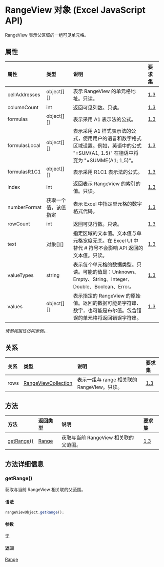 # <a name="rangeview-object-javascript-api-for-excel"></a>RangeView 对象 (Excel JavaScript API)

RangeView 表示父区域的一组可见单元格。

## <a name="properties"></a>属性

| 属性       | 类型    |说明| 要求集|
|:---------------|:--------|:----------|:----|
|cellAddresses|object[][]|表示 RangeView 的单元格地址。只读。|[1.3](../requirement-sets/excel-api-requirement-sets.md)|
|columnCount|int|返回可见列数。只读。|[1.3](../requirement-sets/excel-api-requirement-sets.md)|
|formulas|object[][]|表示采用 A1 表示法的公式。|[1.3](../requirement-sets/excel-api-requirement-sets.md)|
|formulasLocal|object[][]|表示采用 A1 样式表示法的公式，使用用户的语言和数字格式区域设置。例如，英语中的公式 "=SUM(A1, 1.5)" 在德语中将变为 "=SUMME(A1; 1,5)"。|[1.3](../requirement-sets/excel-api-requirement-sets.md)|
|formulasR1C1|object[][]|表示采用 R1C1 表示法的公式。|[1.3](../requirement-sets/excel-api-requirement-sets.md)|
|index|int|返回表示 RangeView 的索引的值。只读。|[1.3](../requirement-sets/excel-api-requirement-sets.md)|
|numberFormat|获取一个值，该值指定|表示 Excel 中指定单元格的数字格式代码。|[1.3](../requirement-sets/excel-api-requirement-sets.md)|
|rowCount|int|返回可见行数。只读。|[1.3](../requirement-sets/excel-api-requirement-sets.md)|
|text|对象[][]|指定区域的文本值。文本值与单元格宽度无关。在 Excel UI 中替代 # 符号不会影响 API 返回的文本值。只读。|[1.3](../requirement-sets/excel-api-requirement-sets.md)|
|valueTypes|string|表示每个单元格的数据类型。只读。可能的值是：Unknown、Empty、String、Integer、Double、Boolean、Error。|[1.3](../requirement-sets/excel-api-requirement-sets.md)|
|values|object[][]|表示指定的 RangeView 的原始值。返回的数据可能是字符串、数字，也可能是布尔值。包含错误的单元格将返回错误字符串。|[1.3](../requirement-sets/excel-api-requirement-sets.md)|

_请参阅属性访问[示例。](#property-access-examples)_

## <a name="relationships"></a>关系
| 关系 | 类型    |说明| 要求集|
|:---------------|:--------|:----------|:----|
|rows|[RangeViewCollection](rangeviewcollection.md)|表示一组与 range 相关联的 RangeView。只读。|[1.3](../requirement-sets/excel-api-requirement-sets.md)|

## <a name="methods"></a>方法

| 方法           | 返回类型    |说明| 要求集|
|:---------------|:--------|:----------|:----|
|[getRange()](#getrange)|[Range](range.md)|获取与当前 RangeView 相关联的父范围。|[1.3](../requirement-sets/excel-api-requirement-sets.md)|

## <a name="method-details"></a>方法详细信息


### <a name="getrange"></a>getRange()
获取与当前 RangeView 相关联的父范围。

#### <a name="syntax"></a>语法
```js
rangeViewObject.getRange();
```

#### <a name="parameters"></a>参数
无

#### <a name="returns"></a>返回
[Range](range.md)
